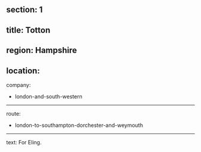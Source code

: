 ﻿section: 1
----
title: Totton
----
region: Hampshire
----
location: 
----
company:
- london-and-south-western
----
route:
- london-to-southampton-dorchester-and-weymouth
----
text: For Eling.
